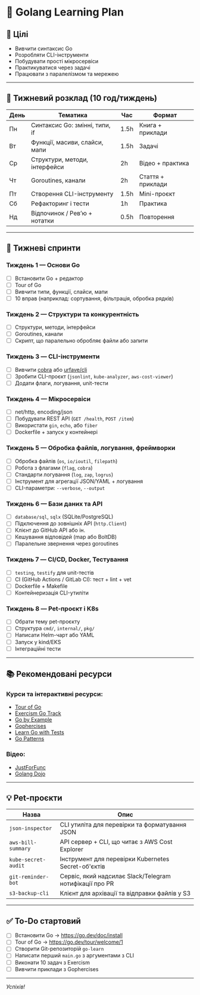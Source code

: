 
# 🐹 Golang Learning Plan

## 🎯 Цілі

- Вивчити синтаксис Go
- Розробляти CLI-інструменти
- Побудувати прості мікросервіси
- Практикуватися через задачі
- Працювати з паралелізмом та мережею

---

## 📆 Тижневий розклад (10 год/тиждень)

| День | Тематика                           | Час | Формат         |
|------|------------------------------------|------|----------------|
| Пн   | Синтаксис Go: змінні, типи, if     | 1.5h | Книга + приклади |
| Вт   | Функції, масиви, слайси, мапи      | 1.5h | Задачі         |
| Ср   | Структури, методи, інтерфейси      | 2h   | Відео + практика |
| Чт   | Goroutines, канали                 | 2h   | Стаття + приклади |
| Пт   | Створення CLI-інструменту          | 1.5h | Mini-проєкт    |
| Сб   | Рефакторинг і тести                | 1h   | Практика       |
| Нд   | Відпочинок / Рев’ю + нотатки       | 0.5h | Повторення     |

---

## 🏁 Тижневі спринти

### Тиждень 1 — Основи Go
- [ ] Встановити Go + редактор
- [ ] Tour of Go
- [ ] Вивчити типи, функції, слайси, мапи
- [ ] 10 вправ (наприклад: сортування, фільтрація, обробка рядків)

### Тиждень 2 — Структури та конкурентність
- [ ] Структури, методи, інтерфейси
- [ ] Goroutines, канали
- [ ] Скрипт, що паралельно обробляє файли або запити

### Тиждень 3 — CLI-інструменти
- [ ] Вивчити [cobra](https://github.com/spf13/cobra) або [urfave/cli](https://github.com/urfave/cli)
- [ ] Зробити CLI-проєкт (`jsonlint`, `kube-analyzer`, `aws-cost-viewer`)
- [ ] Додати флаги, логування, unit-тести

### Тиждень 4 — Мікросервіси
- [ ] net/http, encoding/json
- [ ] Побудувати REST API (`GET /health`, `POST /item`)
- [ ] Використати `gin`, `echo`, або `fiber`
- [ ] Dockerfile + запуск у контейнері

### Тиждень 5 — Обробка файлів, логування, фреймворки
- [ ] Обробка файлів (`os`, `io/ioutil`, `filepath`)
- [ ] Робота з флагами (`flag`, `cobra`)
- [ ] Стандарти логування (`log`, `zap`, `logrus`)
- [ ] Інструмент для агрегації JSON/YAML + логування
- [ ] CLI-параметри: `--verbose`, `--output`

### Тиждень 6 — Бази даних та API
- [ ] `database/sql`, `sqlx` (SQLite/PostgreSQL)
- [ ] Підключення до зовнішніх API (`http.Client`)
- [ ] Клієнт до GitHub API або ін.
- [ ] Кешування відповідей (map або BoltDB)
- [ ] Паралельне звернення через goroutines

### Тиждень 7 — CI/CD, Docker, Тестування
- [ ] `testing`, `testify` для unit-тестів
- [ ] CI (GitHub Actions / GitLab CI): тест + lint + vet
- [ ] Dockerfile + Makefile
- [ ] Контейнеризація CLI-утиліти

### Тиждень 8 — Pet-проєкт і K8s
- [ ] Обрати тему pet-проєкту
- [ ] Структура `cmd/`, `internal/`, `pkg/`
- [ ] Написати Helm-чарт або YAML
- [ ] Запуск у kind/EKS
- [ ] Інтеграційні тести

---

## 📚 Рекомендовані ресурси

### Курси та інтерактивні ресурси:
- [Tour of Go](https://go.dev/tour/welcome/1)
- [Exercism Go Track](https://exercism.org/tracks/go)
- [Go by Example](https://gobyexample.com/)
- [Gophercises](https://gophercises.com/)
- [Learn Go with Tests](https://quii.gitbook.io/learn-go-with-tests/)
- [Go Patterns](https://github.com/tmrts/go-patterns)

### Відео:
- [JustForFunc](https://www.youtube.com/playlist?list=PL64wiCrrxh4Jisi7OcCJIUpguV_f5jGnZ)
- [Golang Dojo](https://golangdojo.com/)

---

## 💡 Pet-проєкти

| Назва                | Опис                                                      |
|----------------------|-----------------------------------------------------------|
| `json-inspector`     | CLI утиліта для перевірки та форматування JSON            |
| `aws-bill-summary`   | API сервер + CLI, що читає з AWS Cost Explorer            |
| `kube-secret-audit` | Інструмент для перевірки Kubernetes Secret-об'єктів       |
| `git-reminder-bot`   | Сервіс, який надсилає Slack/Telegram нотифікації про PR   |
| `s3-backup-cli`      | Клієнт для архівації та відправки файлів у S3             |

---

## ✅ To-Do стартовий

- [ ] Встановити Go → https://go.dev/doc/install
- [ ] Tour of Go → https://go.dev/tour/welcome/1
- [ ] Створити Git-репозиторій `go-learn`
- [ ] Написати перший `main.go` з аргументами з CLI
- [ ] Виконати 10 задач з Exercism
- [ ] Вивчити приклади з Gophercises

---

_Успіхів!_
